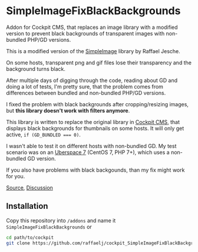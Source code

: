# SimpleImageFixBlackBackgrounds

Addon for Cockpit CMS, that replaces an image library with a modified version to prevent black backgrounds of transparent images with non-bundled PHP/GD versions.

This is a modified version of the [SimpleImage][5] library by Raffael Jesche.

On some hosts, transparent png and gif files lose their transparency and the background turns black.

After multiple days of digging through the code, reading about GD and doing a lot of tests, I'm pretty sure, that the problem comes from differences between bundled and non-bundled PHP/GD versions.

I fixed the problem with black backgrounds after cropping/resizing images, but **this library doesn't work with filters anymore**.

This library is written to replace the original library in [Cockpit CMS][1], that displays black backgrounds for thumbnails on some hosts. It will only get active, `if (GD_BUNDLED === 0)`.

I wasn't able to test it on different hosts with non-bundled GD. My test scenario was on an [Uberspace 7][4] (CentOS 7, PHP 7+), which uses a non-bundled GD version.

If you also have problems with black backgounds, than my fix might work for you.

[Source][2], [Discussion][3]

## Installation

Copy this repository into `/addons` and name it `SimpleImageFixBlackBackgrounds` or

```bash
cd path/to/cockpit
git clone https://github.com/raffaelj/cockpit_SimpleImageFixBlackBackgrounds.git addons/SimpleImageFixBlackBackgrounds
```

[1]: https://github.com/agentejo/cockpit/
[2]: https://github.com/raffaelj/SimpleImage/tree/fix-black-png-thumbnail
[3]: https://github.com/claviska/SimpleImage/issues/236
[4]: https://uberspace.de/en/
[5]: https://github.com/claviska/SimpleImage/
